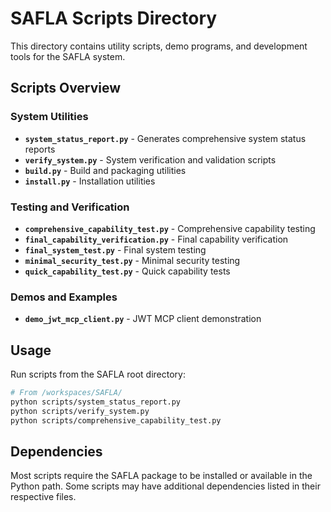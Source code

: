 # SAFLA Scripts Directory

This directory contains utility scripts, demo programs, and development tools for the SAFLA system.

## Scripts Overview

### System Utilities
- **`system_status_report.py`** - Generates comprehensive system status reports
- **`verify_system.py`** - System verification and validation scripts
- **`build.py`** - Build and packaging utilities
- **`install.py`** - Installation utilities

### Testing and Verification
- **`comprehensive_capability_test.py`** - Comprehensive capability testing
- **`final_capability_verification.py`** - Final capability verification
- **`final_system_test.py`** - Final system testing
- **`minimal_security_test.py`** - Minimal security testing
- **`quick_capability_test.py`** - Quick capability tests

### Demos and Examples
- **`demo_jwt_mcp_client.py`** - JWT MCP client demonstration

## Usage

Run scripts from the SAFLA root directory:

```bash
# From /workspaces/SAFLA/
python scripts/system_status_report.py
python scripts/verify_system.py
python scripts/comprehensive_capability_test.py
```

## Dependencies

Most scripts require the SAFLA package to be installed or available in the Python path. Some scripts may have additional dependencies listed in their respective files.